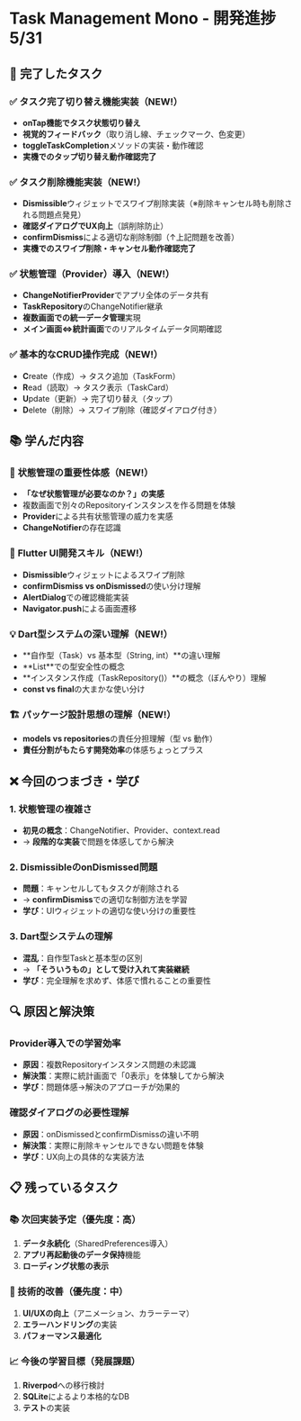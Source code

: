# Task Management Mono - 開発進捗　5/31

## 🎯 完了したタスク

### ✅ タスク完了切り替え機能実装（NEW!）
- **onTap機能でタスク状態切り替え**
- **視覚的フィードバック**（取り消し線、チェックマーク、色変更）
- **toggleTaskCompletion**メソッドの実装・動作確認
- **実機でのタップ切り替え動作確認完了**

### ✅ タスク削除機能実装（NEW!）
- **Dismissible**ウィジェットでスワイプ削除実装（※削除キャンセル時も削除される問題点発見）
- **確認ダイアログでUX向上**（誤削除防止）
- **confirmDismiss**による適切な削除制御（↑上記問題を改善）
- **実機でのスワイプ削除・キャンセル動作確認完了**

### ✅ 状態管理（Provider）導入（NEW!）
- **ChangeNotifierProvider**でアプリ全体のデータ共有
- **TaskRepository**のChangeNotifier継承
- **複数画面での統一データ管理**実現
- **メイン画面⇔統計画面**でのリアルタイムデータ同期確認

### ✅ 基本的なCRUD操作完成（NEW!）
- **C**reate（作成）→ タスク追加（TaskForm）
- **R**ead（読取）→ タスク表示（TaskCard）
- **U**pdate（更新）→ 完了切り替え（タップ）
- **D**elete（削除）→ スワイプ削除（確認ダイアログ付き）

## 📚 学んだ内容

### 🎯 **状態管理の重要性体感**（NEW!）
- **「なぜ状態管理が必要なのか？」の実感**
- 複数画面で別々のRepositoryインスタンスを作る問題を体験
- **Provider**による共有状態管理の威力を実感
- **ChangeNotifier**の存在認識

### 🧩 **Flutter UI開発スキル**（NEW!）
- **Dismissible**ウィジェットによるスワイプ削除
- **confirmDismiss vs onDismissed**の使い分け理解
- **AlertDialog**での確認機能実装
- **Navigator.push**による画面遷移

### 💡 **Dart型システムの深い理解**（NEW!）
- **自作型（Task）vs 基本型（String, int）**の違い理解
- **List<Task>**での型安全性の概念
- **インスタンス作成（TaskRepository()）**の概念（ぼんやり）理解
- **const vs final**の大まかな使い分け

### 🏗️ **パッケージ設計思想の理解**（NEW!）
- **models vs repositories**の責任分担理解（型 vs 動作）
- **責任分割がもたらす開発効率**の体感ちょっとプラス

## ❌ 今回のつまづき・学び

### 1. 状態管理の複雑さ
- **初見の概念**：ChangeNotifier、Provider、context.read
- → **段階的な実装**で問題を体感してから解決
<!--- **学び**：理論より実践で「なぜ必要か？」を理解-->

### 2. DismissibleのonDismissed問題
- **問題**：キャンセルしてもタスクが削除される
- → **confirmDismiss**での適切な制御方法を学習
- **学び**：UIウィジェットの適切な使い分けの重要性

### 3. Dart型システムの理解
- **混乱**：自作型Taskと基本型の区別
- → **「そういうもの」として受け入れて実装継続**
- **学び**：完全理解を求めず、体感で慣れることの重要性

## 🔍 原因と解決策

### Provider導入での学習効率
- **原因**：複数Repositoryインスタンス問題の未認識
- **解決策**：実際に統計画面で「0表示」を体験してから解決
- **学び**：問題体感→解決のアプローチが効果的

### 確認ダイアログの必要性理解
- **原因**：onDismissedとconfirmDismissの違い不明
- **解決策**：実際に削除キャンセルできない問題を体験
- **学び**：UX向上の具体的な実装方法

## 📋 残っているタスク

### 📚 次回実装予定（優先度：高）
1. **データ永続化**（SharedPreferences導入）
2. **アプリ再起動後のデータ保持**機能
3. **ローディング状態の表示**

### 🔧 技術的改善（優先度：中）
1. **UI/UXの向上**（アニメーション、カラーテーマ）
2. **エラーハンドリング**の実装
3. **パフォーマンス最適化**

### 📈 今後の学習目標（発展課題）
1. **Riverpod**への移行検討
2. **SQLite**によるより本格的なDB
3. **テスト**の実装

<!--## 🏆 本日の技術習得度-->
<!---->
<!--### 新規習得技術-->
<!--- **Provider**: ⭐⭐⭐⭐（実用レベル）-->
<!--- **状態管理概念**: ⭐⭐⭐⭐（体感理解済み）-->
<!--- **Dismissible**: ⭐⭐⭐⭐（confirmDismiss含む）-->
<!--- **複数画面データ共有**: ⭐⭐⭐⭐⭐（完全実装済み）-->
<!---->
<!--### 既存技術の深化-->
<!--- **Dartパッケージ構造**: ⭐⭐⭐⭐⭐（設計思想理解）-->
<!--- **Flutter UI**: ⭐⭐⭐⭐（上級ウィジェット使用可能）-->
<!--- **型システム**: ⭐⭐⭐（自作型vs基本型理解）-->
<!---->
<!--## 🎊 特筆すべき成果-->
<!---->
<!--### 💡 完全動作するタスク管理アプリの完成-->
<!--- **基本的なCRUD操作**すべて実装完了-->
<!--- **複数画面でのリアルタイムデータ同期**-->
<!--- **実用的なUX**（確認ダイアログ、視覚的フィードバック）-->
<!---->
<!--### 📈 学習アプローチの完全確立-->
<!--- **「実装→理解」方式**の効果を完全実感-->
<!--- **問題体感→解決**パターンの学習効率の高さ-->
<!--- **「そういうもの」受け入れ**による継続可能な学習-->
<!---->
<!--### ⏰ 効率的な時間管理-->
<!--- **約4時間**で状態管理導入まで完了-->
<!--- **段階的な機能追加**による着実な進歩-->
<!--- **体感学習**による効率的なスキル習得-->

<!--## 🚀 明日への準備-->
<!---->
<!--### 技術的準備-->
<!--- **Provider完全導入済み**→データ永続化に集中可能-->
<!--- **CRUD操作完成済み**→UI/UX改善に集中可能-->
<!--- **基本設計完了**→拡張機能追加に集中可能-->
<!---->
<!--### 学習準備-->
<!--- **状態管理概念理解済み**→より高度な概念学習可能-->
<!--- **体感学習方式確立**→効率的な新技術習得可能-->
<!--- **適切な質問力**→深い理解への道筋明確-->
<!---->
<!--**次回は実用的なタスク管理アプリの完成を目指す！** 🎯-->
